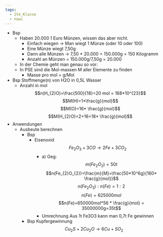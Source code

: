 ```yaml
---
tags:
  - 2te_Klasse
  - nawi
---
```

- Bsp
    - Haben 20.000 1 Euro Münzen, wissen das aber nicht.
        - Einfach wiegen → Man wiegt 1 Münze (oder 10 oder 100)
        - Eine Münze wiegt 7,50g
        - Dann alle Münzen → 7,50 * 20.000 = 150.000g = 150 Kilogramm
        - Anzahl an Münzen = 150.000g/7,50g = 20.000
    - In der Chemie geht man genau so vor:
    - In PSE sind die Mol-massen M aller Elemente zu finden
        - Masse pro mol = g/Mol
- Bsp Stoffmenge(n) von H2O in 0,5L Wasser 
	- Anzahl in mol $$n(H_{2}O)=\frac{500}{18}=20 mol = 168*10^{23}$$ $$M(H)=1*\frac{g}{mol}$$$$M(O)=16* \frac{g}{mol}$$$$M(H_{2}O)=2+16=18* \frac{g}{mol}$$
- Anwendungen
	- Ausbeute berechnen
		- Bsp
			- Eisenoxid $$Fe_{2}O_{3}+3CO→2Fe + 3 CO_{2}$$ 
				- a) Geg:$$m(Fe_{2}O_{2})=50t$$$$n(Fe_{2}O_{2})=\frac{m}{M}=\frac{50*10^6g}{160* \frac{g}{mol}}$$$$n(Fe_{2}O_{3}):n(Fe)=1:2$$$$n(Fe)=625000mol$$$$n(Fe)=650000mol*56 * \frac{g}{mol} = 35000000g=35t$$
				- Umrechnung Aus 1t Fe3O3 kann man 0,7t Fe gewinnen 
		- Bsp Kupfergewinnung $$Cu_{2}S+2Cu_{2}O→6Cu+SO_{2}$$$$$$